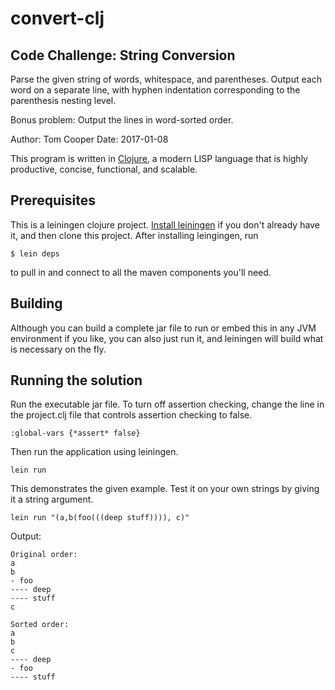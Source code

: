 # convert-clj
## Code Challenge: String Conversion

Parse the given string of words, whitespace, and parentheses. Output each word on a separate line,
with hyphen indentation corresponding to the parenthesis nesting level.

Bonus problem:
Output the lines in word-sorted order.

Author: Tom Cooper
Date: 2017-01-08

This program is written in [Clojure](http://clojure.org), a modern LISP language that
is highly productive, concise, functional, and scalable.

## Prerequisites

This is a leiningen clojure project. [Install leiningen](http://leiningen.org/#install) if you don't already have it,
and then clone this project. After installing leingingen, run 

    $ lein deps
    
to pull in and connect to all the maven components you'll need.

## Building

Although you can build a complete jar file to run or embed this in
any JVM environment if you like, you can also just run it, and leiningen will
build what is necessary on the fly.

## Running the solution

Run the executable jar file. To turn off assertion checking,
change the line in the project.clj file that controls assertion checking to false.

```
:global-vars {*assert* false}
```

Then run the application using leiningen.
```
lein run
```

This demonstrates the given example. Test it on your own strings by giving it
a string argument.

```
lein run "(a,b(foo(((deep stuff)))), c)"
```

Output:

```
Original order:
a
b
- foo
---- deep
---- stuff
c

Sorted order:
a
b
c
---- deep
- foo
---- stuff
```
